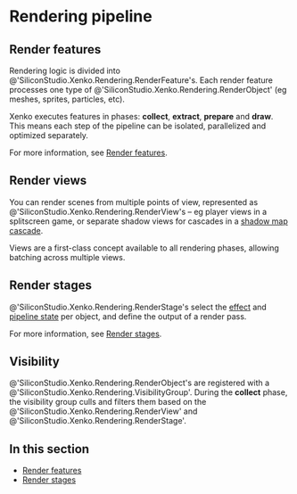 # Rendering pipeline

## Render features

Rendering logic is divided into @'SiliconStudio.Xenko.Rendering.RenderFeature's. Each render feature processes one type of @'SiliconStudio.Xenko.Rendering.RenderObject' (eg meshes, sprites, particles, etc).

Xenko executes features in phases: **collect**, **extract**, **prepare** and **draw**. This means each step of the pipeline can be isolated, parallelized and optimized separately.

For more information, see [Render features](render-features.md).

## Render views

You can render scenes from multiple points of view, represented as @'SiliconStudio.Xenko.Rendering.RenderView's – eg player views in a splitscreen game, or separate shadow views for cascades in a [shadow map cascade](../lights-and-shadows/shadows.md).

Views are a first-class concept available to all rendering phases, allowing batching across multiple views.

## Render stages

@'SiliconStudio.Xenko.Rendering.RenderStage's select the [effect](../effects-and-shaders/index.md) and [pipeline state](../low-level-api/pipeline-state.md) per object, and define the output of a render pass.

For more information, see [Render stages](render-stages.md).

## Visibility

@'SiliconStudio.Xenko.Rendering.RenderObject's are registered with a @'SiliconStudio.Xenko.Rendering.VisibilityGroup'. During the **collect** phase, the visibility group culls and filters them based on the @'SiliconStudio.Xenko.Rendering.RenderView' and @'SiliconStudio.Xenko.Rendering.RenderStage'.

## In this section

* [Render features](render-features.md)
* [Render stages](render-stages.md)